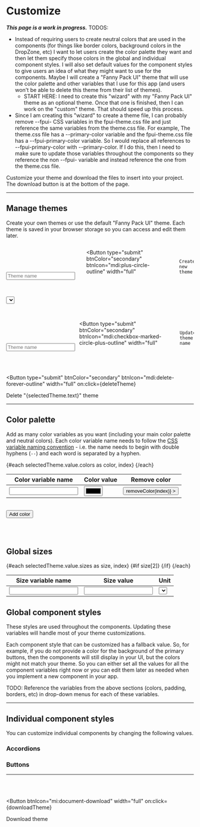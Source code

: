 <script lang="ts">
  import { onMount } from "svelte";
  import { writable } from "svelte/store";
  import { browser } from "$app/env";
  import { Button, Input, Select, ToastContent } from "/src/lib";

  let themes = [];

  let fannyPackUiTheme = {
    colors: [
      // Main Colors
      ["--dark-purple", "#603cba"],
      ["--green", "#00a300"],
      ["--blue", "#2d89ef"],
      ["--yellow", "#ffc40d"],
      ["--red", "#ee1111"],
      // Neutral Colors
      ["--black", "#000000"],
      ["--very-dark-gray", "#343434"],
      ["--dark-gray", "#797979"],
      ["--gray", "#a0a0a0"],
      ["--light-gray", "#c7c7c7"],
      ["--very-light-gray", "#e5e5e5"],
      ["--white", "#ffffff"],
    ],
    sizes: [
      ["--padding-sm", "5", "px"],
      ["--padding-md", "10", "px"],
      ["--padding-lg", "15", "px"],
      ["--border-radius", "3", "px"],
      ["--font-size-sm", "12", "px"],
      ["--font-size-base", "16", "px"],
      ["--font-size-lg", "20", "px"],
      ["--font-weight-light", "100"],
      ["--font-weight-normal", "400"],
      ["--font-weight-bold", "700"],
    ],
    globalComponentColors: [
      ["--primary-color", ["--dark-purple", "#603cba"]],
      ["--secondary-color", ["--very-dark-gray", "#343434"]],
      ["--tertiary-color", ["--white", "#ffffff"]],
      ["--info-color", ["--blue", "#2d89ef"]],
      ["--success-color", ["--green", "#00a300"]],
      ["--warning-color", ["--yellow", "#ffc40d"]],
      ["--error-color", ["--red", "#ee1111"]],
      ["--border-color", ["--light-gray", "#c7c7c7"]],
      ["--text-color", ["--very-dark-gray", "#343434"]],
      ["--disabled-text-color", ["--light-gray", "#c7c7c7"]],
      ["--disabled-bg-color", ["--black", "#000000"]],
    ],
    individualComponentVariables: {
      // accordion: [],
      buttons: {
        colors: [
          ["--fpui-btn-primary-text-color", ["--white", "#ffffff"]],
          ["--fpui-btn-secondary-text-color", ["--white", "#ffffff"]],
          ["--fpui-btn-tertiary-text-color", ["--dark-purple", "#603cba"]],
        ],
        sizes: [
          // The arrays that have a nested array should display select boxes that are populated with the global colors or sizes.
          ["--fpui-btn-padding-sm", ["--padding-sm", "5px"]],
          ["--fpui-btn-padding-md", ["--padding-md", "10px"]],
          ["--fpui-btn-padding-lg", ["--padding-lg", "15px"]],
          ["--fpui-btn-border-radius", ["--border-radius", "3px"]],
          ["--fpui-btn-font-weight", ["--font-weight-normal", "400"]],
          // The arrays that have 3 strings should show an input field and a dropdown box with units (e.g. "px", "rem", "em", etc).
          ["--fpui-btn-icon-margin-sm", "3", "px"],
          ["--fpui-btn-icon-margin-md", "6", "px"],
          ["--fpui-btn-icon-margin-lg", "9", "px"],
          // This one should only display a select box with an "s" after it. The user should not be able to change the unit.
          ["--fpui-btn-icon-disabled-spin-speed", "1.5", "s"],
        ],
      },
    },
  };
  
  // let customTheme = {
  //   colors: [
  //     ["--demo-color-name", "#603cba"],
  //   ],
  //   globalComponentColors,
  //   individualComponentVariables,    
  // };

  let selectedTheme = { text: "", value: fannyPackUiTheme };
  $: {
    if (selectedTheme.text) {
      setSelectedTheme(selectedTheme.text);
    }
  }

  // $: This comment preserves the syntax highlighting.
  
  let newThemeName = "";
  let content = [];
  let units = ["px", "%", "rem", "em"];

  onMount(() => {
    if (!localStorage.getItem("themes")) {
      // The `initThemes` array was going to contain objects like this: { name: "custom", css: "" }, but the <Select> component takes object arrays with `text` and `value` properties. So it is easier to just use "theme" objects with `text` and `value` properties.
      let initThemes = [{ text: "Fanny Pack UI", value: fannyPackUiTheme }];
      // let initThemes = [{ text: "custom", value: customTheme }];
      localStorage.setItem("themes", JSON.stringify(initThemes));
    }

    // Set the `themes` array.
    themes = JSON.parse(localStorage.getItem("themes"));

    // Set the `selectedTheme` object.
    selectedTheme = themes[0];
  });

  function createNewTheme() {
    if (!newThemeName) {
      ToastContent.set({ type: "warning", msg: "Please enter a theme name" });
      return;
    }
    let newTheme = { text: newThemeName, value };
    // Push the new theme to the `themes` array.
    themes.push(newTheme);
    // Update the `themes` array in localStorage.
    localStorage.setItem("themes", JSON.stringify(themes));
    // Set the `selectedTheme` to the one that was just created.
    setSelectedTheme(newTheme.text);
    // Clear the theme name field.
    newThemeName = "";
  }

  function setSelectedTheme(themeName) {
    selectedTheme = themes.find(obj => obj.text === themeName);
  }

  function saveTheme() {
    // Update the "themes" array in localStorage.
    localStorage.setItem("themes", JSON.stringify(themes));
    // Set themes to the updated "themes" array from localStorage.
    themes = JSON.parse(localStorage.getItem("themes"));
  }

  function deleteTheme() {
    let newThemesArray = themes.filter(obj => obj.text !== selectedTheme.text);
    console.log("newThemesArray", newThemesArray);
    // Update the "themes" array in localStorage.
    localStorage.setItem("themes", JSON.stringify(newThemesArray));
    // Set themes to the updated "themes" array from localStorage.
    themes = JSON.parse(localStorage.getItem("themes"));
    if (themes.length > 0) {
      // Set the `selectedTheme` to the first one in the "themes" array.
      selectedTheme = themes[0];
    }
    else {
      // Remove the "themes" array so an brand new "themes" array will be created when this page is reloaded.
      localStorage.removeItem("themes");
      // Reload this page so a new "themes" array will be created.
      location.reload();
    }
  }

  function addColor() {
    // Push a new color array to the `colors` array.
    selectedTheme.value.colors.push(["", "#000000"]);
    selectedTheme = selectedTheme;
  }

  function removeColor(index) {
    selectedTheme.value.colors.splice(index, 1);
    saveTheme();
    selectedTheme = selectedTheme;
  }

  /**
   * https://stackoverflow.com/a/47201559/9453009
   */
  function hexToRgb(hex: string, alpha: string) {
    const r = parseInt(hex.slice(1, 3), 16);
    const g = parseInt(hex.slice(3, 5), 16);
    const b = parseInt(hex.slice(5, 7), 16);

    if (alpha) {
      let rgba = `rgba(${r}, ${g}, ${b}, ${alpha})`;
      console.log("rgba:", rgba);
      return rgba;
    }

    let rgb = `rgb(${r}, ${g}, ${b})`;
    console.log("rgb:", rgb);
    return rgb;
  }

  function downloadTheme() {
    // TODOS: 
    // * As I loop through the `value` object in the `selectedTheme`, convert hex values to RGB: hexToRgb("#fbafff");
    // * Convert the second value in each of the `selectedTheme.value.globalComponentColors` and `selectedTheme.value.individualComponentVariables` array to a CSS variable reference value: `var(--css-variable-name)`
    console.log("downloadTheme");



    // Convert `selectedTheme.value` to a formatted string.
// TODO: Use one `theme.css` as the single source of truth. I might be able to pull the content from that `theme.css` file and manipulate it here.    
//     let content = [
// `:root {
//   /* Main Colors: The following colors were taken from https://www.w3schools.com/w3css/w3css_color_metro.asp. */
//   --light-green: #99b433;
//   --green: #00a300;
// }

// /* Button */
// :root {
//   --fpui-btn-primary-text-color: white;
//   --fpui-btn-secondary-text-color: white;
//   --fpui-btn-tertiary-text-color: var(--fpui-primary-color);
// }`
//     ];

    let content = [
      `:root {\n`,
      `  /* Main Colors: The following colors were taken from https://www.w3schools.com/w3css/w3css_color_metro.asp. */\n`,
      `  --light-green: #99b433;\n`,
      `  --green: #00a300;\n`,
      `}`,
    ];

    // let content = [
    //   ":root {",
    //   "  /* Main Colors: The following colors were taken from https://www.w3schools.com/w3css/w3css_color_metro.asp. */",
    //   "  --light-green: #99b433;",
    //   "  --green: #00a300;",
    //   "}",
    // ];

    const a = document.createElement("a"); // Create "a" element
    const blob = new Blob(content, {type: "text/css"}) // Create a blob (file-like object)
    const url = URL.createObjectURL(blob); // Create an object URL from blob
    a.setAttribute("href", url); // Set "a" element link
    a.setAttribute("download", selectedTheme.text); // Set download filename
    a.click(); // Start downloading
  }
</script>


# Customize

***This page is a work in progress.***
TODOS: 
* Instead of requiring users to create neutral colors that are used in the components (for things like border colors, background colors in the DropZone, etc) I want to let users create the color palette they want and then let them specify those colors in the global and individual component styles. I will also set default values for the component styles to give users an idea of what they might want to use for the components. Maybe I will create a "Fanny Pack UI" theme that will use the color palette and other variables that I use for this app (and users won't be able to delete this theme from their list of themes).
    * START HERE: I need to create this "wizard" with my "Fanny Pack UI" theme as an optional theme. Once that one is finished, then I can work on the "custom" theme. That should speed up this process.
* Since I am creating this "wizard" to create a theme file, I can probably remove --fpui- CSS variables in the fpui-theme.css file and just reference the same variables from the theme.css file. For example, The theme.css file has a --primary-color variable and the fpui-theme.css file has a --fpui-primary-color variable. So I would replace all references to --fpui-primary-color with --primary-color. If I do this, then I need to make sure to update those variables throughout the components so they reference the non --fpui- variable and instead reference the one from the theme.css file.


Customize your theme and download the files to insert into your project. The download button is at the bottom of the page.

<!-- <button on:click={() => hexToRgb("#fbafff", 0.5)}>Test Hex to RGB</button> -->

---

## Manage themes
Create your own themes or use the default "Fanny Pack UI" theme. Each theme is saved in your browser storage so you can access and edit them later.

<form on:submit|preventDefault={createNewTheme}>
  <div class="input-container">
    <Input
      type="text"
      bind:value={newThemeName}
      label="Create a new theme"
      placeholder="Theme name"
    />
  </div>

  <Button
    type="submit"
    btnColor="secondary"
    btnIcon="mdi:plus-circle-outline"
    width="full"
  >
    Create new theme
  </Button>
</form>

<br>

<Select 
  label="Select an existing theme to edit"
  optionsArray={themes}
  arrayType="object"
  bind:selectedOption={selectedTheme}
/>

<br>

<form on:submit|preventDefault={saveTheme}>
  <div class="input-container">
    <Input
      type="text"
      bind:value={selectedTheme.text}
      label="Edit theme name"
      placeholder="Theme name"
    />
  </div>

  <Button
    type="submit"
    btnColor="secondary"
    btnIcon="mdi:checkbox-marked-circle-plus-outline"
    width="full"
  >
    Update theme name
  </Button>
</form>

<br><br>

<Button
  type="submit"
  btnColor="secondary"
  btnIcon="mdi:delete-forever-outline"
  width="full"
  on:click={deleteTheme}
>
  Delete "{selectedTheme.text}" theme
</Button>

---

<!-- <Button 
  btnIcon="bx:save"
  width="full"
  on:click={saveTheme}
>
  Save theme
</Button> -->

## Color palette
Add as many color variables as you want (including your main color palette and neutral colors). Each color variable name needs to follow the [CSS variable naming convention](https://developer.mozilla.org/en-US/docs/Web/CSS/Using_CSS_custom_properties#basic_usage) - i.e. the name needs to begin with double hyphens (`--`) and each word is separated by a hyphen.

<table>
  <thead>
    <tr>
      <th>Color variable name</th>
      <th>Color value</th>
      <th style="text-align:center">Remove color</th>
    </tr>
  </thead>
  <tbody>
    {#each selectedTheme.value.colors as color, index}
      <tr>
        <td><Input size="sm" bind:value={color[0]} on:blur={saveTheme} /></td>
        <td><input type="color" bind:value={color[1]} on:change={saveTheme}></td>
        <td style="text-align:center">
          <Button
            btnIcon="mdi:minus-circle"
            size="lg"
            --custom-btn-padding="0px 5px"
            --custom-btn-border-color="transparent"
            --custom-btn-box-shadow="none"
            --custom-btn-background-color="transparent"
            --custom-btn-text-color="var(--dark-purple)"
            on:click={() => removeColor(index)}
          ></Button>
        </td>
      </tr>
    {/each}
  </tbody>
</table>

<br>

<Button btnIcon="mdi:plus-circle-outline" on:click={addColor}>
  Add color
</Button>

<br><br>


## Global sizes

<table>
  <thead>
    <tr>
      <th>Size variable name</th>
      <th>Size value</th>
      <th>Unit</th>
    </tr>
  </thead>
  <tbody>
    {#each selectedTheme.value.sizes as size, index}
      <tr>
        <td><Input size="sm" bind:value={size[0]} on:blur={saveTheme} /></td>
        <td><Input type="number" size="sm" bind:value={size[1]} on:change={saveTheme} /></td>
        {#if size[2]}
          <td><Select optionsArray={units} arrayType="string" bind:selectedOption={size[2]} size="sm" on:change={saveTheme} /></td>
        {/if}
      </tr>
    {/each}
  </tbody>
</table>


## Global component styles
These styles are used throughout the components. Updating these variables will handle most of your theme customizations.

Each component style that can be customized has a fallback value. So, for example, if you do not provide a color for the background of the primary buttons, then the components will still display in your UI, but the colors might not match your theme. So you can either set all the values for all the component variables right now or you can edit them later as needed when you implement a new component in your app.

<!-- <table>
  <thead>
    <tr>
      <th>Variable name</th>
      <th>Value</th>
    </tr>
  </thead>
  <tbody>
    {#each selectedTheme.value.globalComponentColors as globalColor}
      <tr>
        <td>{globalColor[0]}</td>
        <td><Select optionsArray={selectedTheme.value.colors} arrayType="array" displayElementAtIndex={0} size="sm" bind:selectedOption={globalColor[1]}/></td>
      </tr>
    {/each}
  </tbody>
</table> -->

TODO: Reference the variables from the above sections (colors, padding, borders, etc) in drop-down menus for each of these variables.

---

## Individual component styles
You can customize individual components by changing the following values.

### Accordions

### Buttons

---

<!-- <Button 
  btnIcon="bx:save"
  width="full"
  on:click={saveTheme}
>
  Save theme
</Button> -->

<br><br>

<Button 
  btnIcon="mi:document-download"
  width="full"
  on:click={downloadTheme}
>
  Download theme
</Button>

<style>
  form {
    display: flex;
    align-items: flex-end;

    & .input-container {
      width: 600px;
      margin-right: 10px;
    }
  }
</style>
